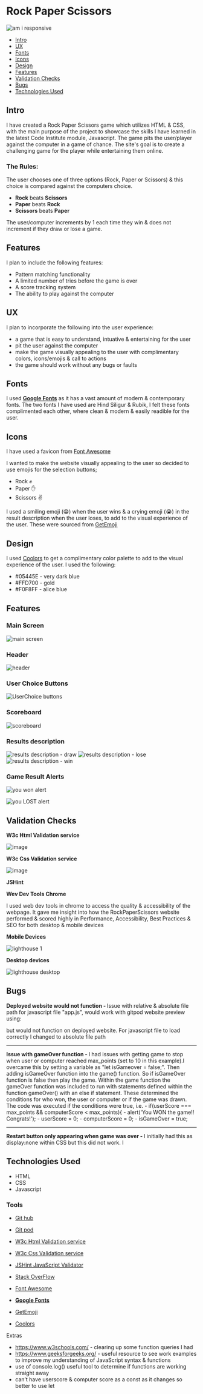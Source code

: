 <h1> Rock Paper Scissors</h1>

![am i responsive](https://user-images.githubusercontent.com/105642587/193278077-65f4b9e9-dce0-4cbb-8adc-c8f1f2917d53.jpg)

<!--ts-->
   * [Intro](#intro)
   * [UX](#ux)
   * [Fonts](#fonts)
   * [Icons](#icons)
   * [Design](#design)
   * [Features](#features)
   * [Validation Checks](#validation-checks)
   * [Bugs](#bugs)
   * [Technologies Used](#technologies-used)
<!--te-->


<h2>Intro</h2>
I have created a Rock Paper Scissors game which utilizes HTML & CSS, with the main purpose of the project to showcase the skills I have learned in the latest Code Institute module, Javascript. The game pits the user/player against the computer in a game of chance. The site's goal is to create a challenging game for the player while entertaining them online. 

<h3>The Rules:</h3>

The user chooses one of three options (Rock, Paper or Scissors) & this choice is compared against the computers choice. 

* <b>Rock</b> beats <b>Scissors</b>
* <b>Paper</b> beats <b>Rock</b>
* <b>Scissors</b> beats <b>Paper</b>

The user/computer increments by 1 each time they win & does not increment if they draw or lose a game. 

<h2>Features</h2>
I plan to include the following features:

  * Pattern matching functionality
  * A limited number of tries before the game is over
  * A score tracking system
  * The ability to play against the computer
 
<h2>UX</h2>
 
I plan to incorporate the following into the user experience:

 * a game that is easy to understand, intuative & entertaining for the user
 * pit the user against the computer
 * make the game visually appealing to the user with complimentary colors, icons/emojis & call to actions
 * the game should work without any bugs or faults  

<h2>Fonts</h2>

I used [<b>Google Fonts</b>](https://fonts.google.com/) as it has a vast amount of modern & contemporary fonts. The two fonts I have used are Hind Siligur & Rubik, I felt these fonts complimented each other, where clean & modern & easily readible for the user. 

<h2>Icons</h2>

I have used a favicon from [Font Awesome](https://fontawesome.com/)

I wanted to make the website visually appealing to the user so decided to use emojis for the selection buttons; 

* Rock ✊  
* Paper ✋  
* Scissors ✌️

I used a smiling emoji (😁) when the user wins & a crying emoji (😭) in the result description when the user loses, to add to the visual experience of the user. These were sourced from [GetEmoji](https://getemoji.com/)   

<h2>Design</h2>

I used [Coolors](https://coolors.co/) to get a complimentary color palette to add to the visual experience of the user. I used the following:

* #05445E - very dark blue
* #FFD700 - gold
* #F0F8FF - alice blue

<h2>Features</h2>

<h3>Main Screen</h3>

![main screen](https://user-images.githubusercontent.com/105642587/192106432-870cee2b-f9a5-408b-a1f1-b7e3cde38b7e.jpg)

<h3>Header</h3>

![header](https://user-images.githubusercontent.com/105642587/192106474-81a199af-baf3-4d3c-8114-fb017f8ed681.jpg)


<h3>User Choice Buttons</h3>

![UserChoice buttons](https://user-images.githubusercontent.com/105642587/192106485-acf343fb-6b8a-48e4-b4cb-68a8daa08537.jpg)


<h3>Scoreboard</h3>

![scoreboard](https://user-images.githubusercontent.com/105642587/192106479-73bdb851-1a75-4aac-89b5-ea0ca22c4e2a.jpg)

<h3>Results description</h3>

![results description - draw](https://user-images.githubusercontent.com/105642587/192106501-406abc54-4495-4453-a85c-1087a60f288c.jpg)
![results description - lose](https://user-images.githubusercontent.com/105642587/192106502-7a309ddd-4e3a-481a-a813-21822246b5d0.jpg)
![results description - win](https://user-images.githubusercontent.com/105642587/192106504-f95ff3f4-4990-41c2-b443-65f66f64a39c.jpg)

<h3>Game Result Alerts</h3>

![you won alert](https://user-images.githubusercontent.com/105642587/193286598-bc3815bc-dbd4-4648-b52c-7e40882368fc.jpg)

![you LOST alert](https://user-images.githubusercontent.com/105642587/193286608-eb7da41d-532f-43bc-9882-7fe9ed8ce4a8.jpg)


<h2>Validation Checks</h2>

<b>W3c Html Validation service</b>

![image](https://user-images.githubusercontent.com/105642587/192105445-f46818ec-5660-46e0-84f2-4c7de8c63a50.png)

<b>W3c Css Validation service</b>

![image](https://user-images.githubusercontent.com/105642587/192105537-959ccdb3-bed7-4c3f-b962-b116b2c908f2.png)

<b>JSHint</b>

<b>Wev Dev Tools Chrome</b>

I used web dev tools in chrome to access the quality & accessibility of the webpage. It gave me insight into how the RockPaperScissors website performed & scored highly in Performance, Accessibility, Best Practices & SEO for both desktop & mobile devices

<b>Mobile Devices</b>

![lighthouse 1 ](https://user-images.githubusercontent.com/105642587/193277827-ce4090be-d69e-435d-b242-2fe1f1e3eb22.jpg)

<b>Desktop devices</b>

![lighthouse desktop](https://user-images.githubusercontent.com/105642587/193277836-6eae1716-2487-4566-9383-d801ce09cb2e.jpg)


<h2>Bugs</h2>

<b>Deployed website would not function - </b> Issue with relative & absolute file path for javascript file "app.js", would work with gitpod website preview using:
<script src="assets/app.js"></script>  

but would not function on deployed website. For javascript file to load correctly I changed to absolute file path  
<script src="/rockpaperscissors---P2/assets/app.js"></script>
<hr>
<b>Issue with gameOver function - </b> I had issues with getting game to stop when user or computer reached max_points (set to 10 in this example).I overcame this by setting a variable as "let isGameover = false;". Then adding isGameOver function into the game() function. So if isGameOver function is false then play the game. Within the game function the gameOver function was included to run with statements defined within the function gameOver() with an else if statement. These determined the conditions for who won, the user or computer or if the game was drawn. The code was executed if the conditions were true, i.e. 
- if(userScore === max_points && computerScore < max_points){
   - alert('You WON the game!! Congrats!');
   - userScore = 0;
   - computerScore = 0;
   - isGameOver = true;  
<hr>
<b>Restart button only appearing when game was over - </b> I initially had this as display:none within CSS but this did not work. I  

<h2>Technologies Used</h2>

* HTML
* CSS
* Javascript

<h3>Tools</h3>

* [Git hub](https://github.com/)
* [Git pod](https://www.gitpod.io/docs/configure/)
* [W3c Html Validation service](https://validator.w3.org/)
* [W3c Css Validation service](https://jigsaw.w3.org/css-validator/)
* [JSHint JavaScript Validator](https://jshint.com/)
* [Stack OverFlow](https://stackoverflow.com/)

* [Font Awesome](https://fontawesome.com/)
* [<b>Google Fonts</b>](https://fonts.google.com/)
* [GetEmoji](https://getemoji.com/)
* [Coolors](https://coolors.co/)


Extras

* https://www.w3schools.com/ - clearing up some function queries I had
* https://www.geeksforgeeks.org/ - useful resource to see work examples to improve my understanding of JavaScript syntax & functions
* use of console.log() useful tool to determine if functions are working straight away 
* can’t have userscore & computer score as a const as it changes so better to use let


